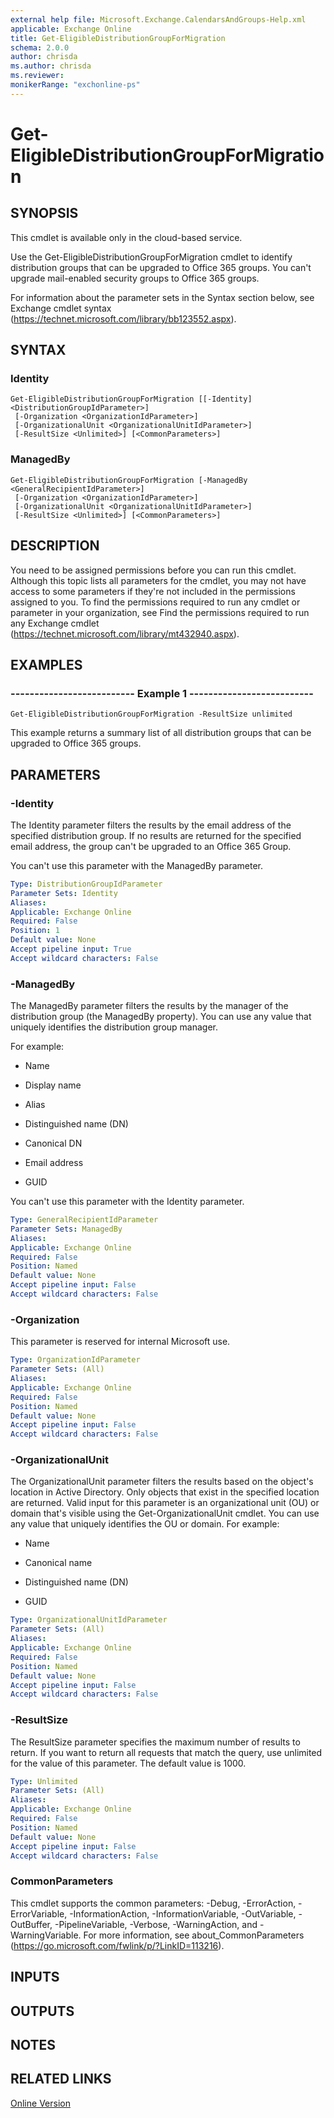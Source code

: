 ```yaml
---
external help file: Microsoft.Exchange.CalendarsAndGroups-Help.xml
applicable: Exchange Online
title: Get-EligibleDistributionGroupForMigration
schema: 2.0.0
author: chrisda
ms.author: chrisda
ms.reviewer:
monikerRange: "exchonline-ps"
---
```


# Get-EligibleDistributionGroupForMigration

## SYNOPSIS
This cmdlet is available only in the cloud-based service.

Use the Get-EligibleDistributionGroupForMigration cmdlet to identify distribution groups that can be upgraded to Office 365 groups. You can't upgrade mail-enabled security groups to Office 365 groups.

For information about the parameter sets in the Syntax section below, see Exchange cmdlet syntax (https://technet.microsoft.com/library/bb123552.aspx).

## SYNTAX

### Identity
```
Get-EligibleDistributionGroupForMigration [[-Identity] <DistributionGroupIdParameter>]
 [-Organization <OrganizationIdParameter>]
 [-OrganizationalUnit <OrganizationalUnitIdParameter>]
 [-ResultSize <Unlimited>] [<CommonParameters>]
```

### ManagedBy
```
Get-EligibleDistributionGroupForMigration [-ManagedBy <GeneralRecipientIdParameter>]
 [-Organization <OrganizationIdParameter>]
 [-OrganizationalUnit <OrganizationalUnitIdParameter>]
 [-ResultSize <Unlimited>] [<CommonParameters>]
```

## DESCRIPTION
You need to be assigned permissions before you can run this cmdlet. Although this topic lists all parameters for the cmdlet, you may not have access to some parameters if they're not included in the permissions assigned to you. To find the permissions required to run any cmdlet or parameter in your organization, see Find the permissions required to run any Exchange cmdlet (https://technet.microsoft.com/library/mt432940.aspx).

## EXAMPLES

### -------------------------- Example 1 --------------------------
```
Get-EligibleDistributionGroupForMigration -ResultSize unlimited
```

This example returns a summary list of all distribution groups that can be upgraded to Office 365 groups.

## PARAMETERS

### -Identity
The Identity parameter filters the results by the email address of the specified distribution group. If no results are returned for the specified email address, the group can't be upgraded to an Office 365 Group.

You can't use this parameter with the ManagedBy parameter.

```yaml
Type: DistributionGroupIdParameter
Parameter Sets: Identity
Aliases:
Applicable: Exchange Online
Required: False
Position: 1
Default value: None
Accept pipeline input: True
Accept wildcard characters: False
```

### -ManagedBy
The ManagedBy parameter filters the results by the manager of the distribution group (the ManagedBy property). You can use any value that uniquely identifies the distribution group manager.

For example:

- Name

- Display name

- Alias

- Distinguished name (DN)

- Canonical DN

- Email address

- GUID

You can't use this parameter with the Identity parameter.

```yaml
Type: GeneralRecipientIdParameter
Parameter Sets: ManagedBy
Aliases:
Applicable: Exchange Online
Required: False
Position: Named
Default value: None
Accept pipeline input: False
Accept wildcard characters: False
```

### -Organization
This parameter is reserved for internal Microsoft use.

```yaml
Type: OrganizationIdParameter
Parameter Sets: (All)
Aliases:
Applicable: Exchange Online
Required: False
Position: Named
Default value: None
Accept pipeline input: False
Accept wildcard characters: False
```

### -OrganizationalUnit
The OrganizationalUnit parameter filters the results based on the object's location in Active Directory. Only objects that exist in the specified location are returned. Valid input for this parameter is an organizational unit (OU) or domain that's visible using the Get-OrganizationalUnit cmdlet. You can use any value that uniquely identifies the OU or domain. For example:

- Name

- Canonical name

- Distinguished name (DN)

- GUID

```yaml
Type: OrganizationalUnitIdParameter
Parameter Sets: (All)
Aliases:
Applicable: Exchange Online
Required: False
Position: Named
Default value: None
Accept pipeline input: False
Accept wildcard characters: False
```

### -ResultSize
The ResultSize parameter specifies the maximum number of results to return. If you want to return all requests that match the query, use unlimited for the value of this parameter. The default value is 1000.

```yaml
Type: Unlimited
Parameter Sets: (All)
Aliases:
Applicable: Exchange Online
Required: False
Position: Named
Default value: None
Accept pipeline input: False
Accept wildcard characters: False
```

### CommonParameters
This cmdlet supports the common parameters: -Debug, -ErrorAction, -ErrorVariable, -InformationAction, -InformationVariable, -OutVariable, -OutBuffer, -PipelineVariable, -Verbose, -WarningAction, and -WarningVariable. For more information, see about_CommonParameters (https://go.microsoft.com/fwlink/p/?LinkID=113216).

## INPUTS

###  

## OUTPUTS

###  

## NOTES

## RELATED LINKS

[Online Version](https://technet.microsoft.com/library/ae182f13-dacb-471b-a5a3-9bedb58d3b44.aspx)
